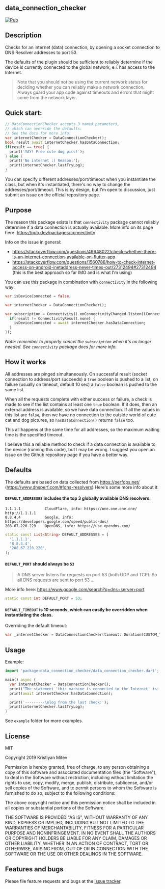 ## data_connection_checker

[![Pub](https://img.shields.io/pub/v/data_connection_checker.svg)](https://pub.dev/packages/data_connection_checker)

## Description

Checks for an internet (data) connection, by opening a socket connection to DNS Resolver addresses to port 53.

The defaults of the plugin should be sufficient to reliably determine if
the device is currently connected to the global network, e.i. has access to the Internet.

>Note that you should not be using the current network status for deciding whether you can reliably make a network connection. Always guard your app code against timeouts and errors that might come from the network layer.

## Quick start:

```dart
// DataConnectionChecker accepts 3 named parameters,
// which can override the defaults.
// See the docs for more info.
var internetChecker = DataConnectionChecker();
bool result await internetChecker.hasDataConnection;
if(result == true) {
  print('YAY! Free cute dog pics!');
} else {
  print('No internet :( Reason:');
  print(internetChecker.lastTryLog);
}
```

You can specify different addresses/port/timeout when you instantiate the class, but when it's instantiated, there's no way to change the addresses/port/timeout. This is by design, but I'm open to discussion, just submit an issue on the official repository page.

## Purpose

The reason this package exists is that `connectivity` package cannot reliably determine if a data connection is actually available. More info on its page here: https://pub.dev/packages/connectivity 

Info on the issue in general:
- https://stackoverflow.com/questions/49648022/check-whether-there-is-an-internet-connection-available-on-flutter-app
- https://stackoverflow.com/questions/1560788/how-to-check-internet-access-on-android-inetaddress-never-times-out/27312494#27312494 (this is the best approach so far IMO and is what I'm using)

You can use this package in combination with `connectivity` in the following way:

```dart
var isDeviceConnected = false;

var internetChecker = DataConnectionChecker();

var subscription = Connectivity().onConnectivityChanged.listen((ConnectivityResult result) async {
  if(result != ConnectivityResult.none) {
    isDeviceConnected = await internetChecker.hasDataConnection;
  }
});
```

*Note: remember to properly cancel the `subscription` when it's no longer needed. See `connectivity` package docs for more info.*

## How it works

All addresses are pinged simultaneously. On successful result (socket connection to address/port succeeds) a `true` boolean is pushed to a list, on failure (usually on timeout, default 10 sec) a `false` boolean is pushed to the same list.

When all the requests complete with either success or failure, a check is made to see if the list contains at least one `true` boolean. If it does, then an external address is available, so we have data connection. If all the values in this list are `false`, then we have no connection to the outside world of cute cat and dog pictures, so `hasDataConnection()` returns `false` too.

This all happens at the same time for all addresses, so the maximum waiting time is the specified timeout.

I believe this a reliable method to check if a data connection is available to the device (running this code), but I may be wrong. I suggest you open an issue on the Github repository page if you have a better way.

## Defaults

The defaults are based on data collected from https://perfops.net/ (https://www.dnsperf.com/#!dns-resolvers)
Here's some more info about it:

#### `DEFAULT_ADDRESSES` includes the top 3 globally available DNS resolvers:

```plain
1.1.1.1           CloudFlare, info: https://one.one.one.one/ http://1.1.1.1
8.8.4.4           Google, info: https://developers.google.com/speed/public-dns/
208.67.220.220    OpenDNS, info: https://use.opendns.com/
```

```dart
static const List<String> DEFAULT_ADDRESSES = [
  '1.1.1.1',
  '8.8.4.4',
  '208.67.220.220',
];
```

#### `DEFAULT_PORT` should always be `53`

>A DNS server listens for requests on port 53 (both UDP and TCP). So all DNS requests are sent to port 53 ...

More info here: https://www.google.com/search?q=dns+server+port


```dart
static const int DEFAULT_PORT = 53;
```

#### `DEFAULT_TIMEOUT` is 10 seconds, which can easily be overridden when instantiating the class.

Overriding the default timeout:

```dart
var _internetChecker = DataConnectionChecker(timeout: Duration(CUSTOM_TIMEOUT));
```

## Usage

Example:

```dart
import 'package:data_connection_checker/data_connection_checker.dart';

main() async {
  var internetChecker = DataConnectionChecker();
  print("The statement 'this machine is connected to the Internet' is: ");
  print(await internetChecker.hasDataConnection);

  print('---------\nlog from the last check:');
  print(internetChecker.lastTryLog);
}
```

See `example` folder for more examples.

## License

MIT

Copyright 2019 Kristiyan Mitev

Permission is hereby granted, free of charge, to any person obtaining a copy of this software and associated documentation files (the "Software"), to deal in the Software without restriction, including without limitation the rights to use, copy, modify, merge, publish, distribute, sublicense, and/or sell copies of the Software, and to permit persons to whom the Software is furnished to do so, subject to the following conditions:

The above copyright notice and this permission notice shall be included in all copies or substantial portions of the Software.

THE SOFTWARE IS PROVIDED "AS IS", WITHOUT WARRANTY OF ANY KIND, EXPRESS OR IMPLIED, INCLUDING BUT NOT LIMITED TO THE WARRANTIES OF MERCHANTABILITY, FITNESS FOR A PARTICULAR PURPOSE AND NONINFRINGEMENT. IN NO EVENT SHALL THE AUTHORS OR COPYRIGHT HOLDERS BE LIABLE FOR ANY CLAIM, DAMAGES OR OTHER LIABILITY, WHETHER IN AN ACTION OF CONTRACT, TORT OR OTHERWISE, ARISING FROM, OUT OF OR IN CONNECTION WITH THE SOFTWARE OR THE USE OR OTHER DEALINGS IN THE SOFTWARE.


## Features and bugs

Please file feature requests and bugs at the [issue tracker][tracker].

[tracker]: https://github.com/komapeb/data_connection_checker/issues